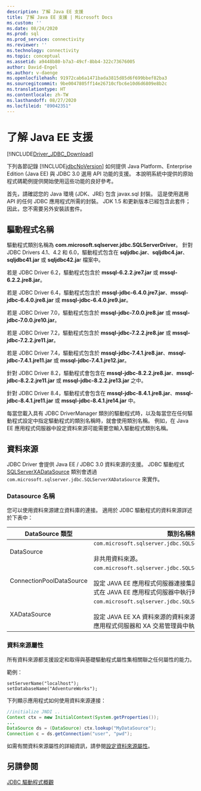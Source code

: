 ```yaml
---
description: 了解 Java EE 支援
title: 了解 Java EE 支援 | Microsoft Docs
ms.custom: ''
ms.date: 08/24/2020
ms.prod: sql
ms.prod_service: connectivity
ms.reviewer: ''
ms.technology: connectivity
ms.topic: conceptual
ms.assetid: a9448b80-b7a3-49cf-8bb4-322c73676005
author: David-Engel
ms.author: v-daenge
ms.openlocfilehash: 91972cab6a1471bada3815d85d6f699bbef82ba3
ms.sourcegitcommit: 9be0047805ff14e26710cfbc6e10d6d6809e8b2c
ms.translationtype: HT
ms.contentlocale: zh-TW
ms.lasthandoff: 08/27/2020
ms.locfileid: "89042351"
---
```

# <a name="understanding-java-ee-support"></a>了解 Java EE 支援

[!INCLUDE[Driver_JDBC_Download](../../includes/driver_jdbc_download.md)]

下列各節記錄 [!INCLUDE[jdbcNoVersion](../../includes/jdbcnoversion_md.md)] 如何提供 Java Platform、Enterprise Edition (Java EE) 與 JDBC 3.0 選用 API 功能的支援。 本說明系統中提供的原始程式碼範例提供開始使用這些功能的良好參考。  
  
首先，請確認您的 Java 環境 (JDK、JRE) 包含 javax.sql 封裝。 這是使用選用 API 的任何 JDBC 應用程式所需的封裝。 JDK 1.5 和更新版本已經包含此套件；因此，您不需要另外安裝該套件。  
  
## <a name="driver-name"></a>驅動程式名稱

驅動程式類別名稱為 **com.microsoft.sqlserver.jdbc.SQLServerDriver**。 針對 JDBC Drivers 4.1、4.2 和 6.0，驅動程式包含在 **sqljdbc.jar**、**sqljdbc4.jar**、**sqljdbc41.jar** 或 **sqljdbc42.ja**r 檔案中。

若是 JDBC Driver 6.2，驅動程式包含於 **mssql-6.2.2.jre7.jar** 或 **mssql-6.2.2.jre8.jar**。

若是 JDBC Driver 6.4，驅動程式包含於 **mssql-jdbc-6.4.0.jre7.jar**、**mssql-jdbc-6.4.0.jre8.jar** 或 **mssql-jdbc-6.4.0.jre9.jar**。

若是 JDBC Driver 7.0，驅動程式包含於 **mssql-jdbc-7.0.0.jre8.jar** 或 **mssql-jdbc-7.0.0.jre10.jar**。

若是 JDBC Driver 7.2，驅動程式包含於 **mssql-jdbc-7.2.2.jre8.jar** 或 **mssql-jdbc-7.2.2.jre11.jar**。

若是 JDBC Driver 7.4，驅動程式包含於 **mssql-jdbc-7.4.1.jre8.jar**、**mssql-jdbc-7.4.1.jre11.jar** 或 **mssql-jdbc-7.4.1.jre12.jar**。

針對 JDBC Driver 8.2，驅動程式會包含在 **mssql-jdbc-8.2.2.jre8.jar**、**mssql-jdbc-8.2.2.jre11.jar** 或 **mssql-jdbc-8.2.2.jre13.jar** 之中。

針對 JDBC Driver 8.4，驅動程式會包含在 **mssql-jdbc-8.4.1.jre8.jar**、**mssql-jdbc-8.4.1.jre11.jar** 或 **mssql-jdbc-8.4.1.jre14.jar** 中。

每當您載入具有 JDBC DriverManager 類別的驅動程式時，以及每當您在任何驅動程式設定中指定驅動程式的類別名稱時，就會使用類別名稱。 例如，在 Java EE 應用程式伺服器中設定資料來源可能需要您輸入驅動程式類別名稱。  
  
## <a name="data-sources"></a>資料來源

JDBC Driver 會提供 Java EE / JDBC 3.0 資料來源的支援。 JDBC 驅動程式 [SQLServerXADataSource](../../connect/jdbc/reference/sqlserverxadatasource-class.md) 類別會透過 `com.microsoft.sqlserver.jdbc.SQLServerXADataSource` 來實作。  
  
### <a name="datasource-names"></a>Datasource 名稱

您可以使用資料來源建立資料庫的連接。 適用於 JDBC 驅動程式的資料來源詳述於下表中：  
  
|DataSource 類型|類別名稱和描述|  
|---------------|--------------------------|  
|DataSource|`com.microsoft.sqlserver.jdbc.SQLServerDataSource` <br/> <br/> 非共用資料來源。|  
|ConnectionPoolDataSource|`com.microsoft.sqlserver.jdbc.SQLServerConnectionPoolDataSource` <br/> <br/> 設定 JAVA EE 應用程式伺服器連接集區的資料來源。 一般用於應用程式在 JAVA EE 應用程式伺服器中執行時。|  
|XADataSource|`com.microsoft.sqlserver.jdbc.SQLServerXADataSource` <br/> <br/> 設定 JAVA EE XA 資料來源的資料來源。 一般用於應用程式在 JAVA EE 應用程式伺服器和 XA 交易管理員中執行時。|  
  
### <a name="data-source-properties"></a>資料來源屬性

所有資料來源都支援設定和取得與基礎驅動程式屬性集相關聯之任何屬性的能力。  
  
範例：  
  
`setServerName("localhost");`  
`setDatabaseName("AdventureWorks");`  
  
下列顯示應用程式如何使用資料來源連接：  

```java
//initialize JNDI ..  
Context ctx = new InitialContext(System.getProperties());
...
DataSource ds = (DataSource) ctx.lookup("MyDataSource");
Connection c = ds.getConnection("user", "pwd");  
```

如需有關資料來源屬性的詳細資訊，請參閱[設定資料來源屬性](../../connect/jdbc/setting-the-data-source-properties.md)。  
  
## <a name="see-also"></a>另請參閱

[JDBC 驅動程式概觀](../../connect/jdbc/overview-of-the-jdbc-driver.md)  
